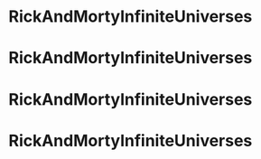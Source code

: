 # RickAndMortyInfiniteUniverses
# RickAndMortyInfiniteUniverses
# RickAndMortyInfiniteUniverses
# RickAndMortyInfiniteUniverses
